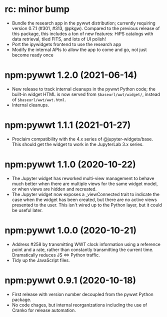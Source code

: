 # rc: minor bump

- Bundle the research app in the pywwt distribution; currently requiring version
  0.7.1 (#301, #313, @pkgw). Compared to the previous release of this package,
  this includes a ton of new features: HiPS catalogs with data retrieval, tiled
  FITS, and lots of UI polish!
- Port the ipywidgets frontend to use the research app
- Modify the internal APIs to allow the app to come and go, not just become
  ready once


# npm:pywwt 1.2.0 (2021-06-14)

- New release to track internal cleanups in the pywwt Python code; the built-in
  widget HTML is now served from `$baseurl/wwt/widget/`, instead of
  `$baseurl/wwt/wwt.html`.
- Internal cleanups.


# npm:pywwt 1.1.1 (2021-01-27)

- Proclaim compatibility with the 4.x series of @jupyter-widgets/base. This
  should get the widget to work in the JupyterLab 3.x series.


# npm:pywwt 1.1.0 (2020-10-22)

- The Jupyter widget has reworked multi-view management to behave much better
  when there are multiple views for the same widget model, or when views are
  hidden and recreated.
- The Jupyter widget now exposes a _viewConnected trait to indicate the case
  when the widget has been created, but there are no active views presented to
  the user. This isn't wired up to the Python layer, but it could be useful
  later.


# npm:pywwt 1.0.0 (2020-10-21)

- Address #258 by transmitting WWT clock information using a reference point and
  a rate, rather than constantly transmitting the current time. Dramatically
  reduces JS <=> Python traffic.
- Tidy up the JavaScript files.


# npm:pywwt 0.9.1 (2020-10-18)

- First release with version number decoupled from the pywwt Python package.
- No code chages, but internal reorganizations including the use of Cranko for
  release automation.
